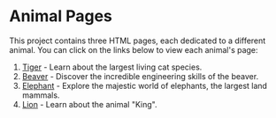 # Animal Pages

This project contains three HTML pages, each dedicated to a different animal. You can click on the links below to view each animal's page:

1. [Tiger](tiger.html) - Learn about the largest living cat species.
2. [Beaver](beaver.html) - Discover the incredible engineering skills of the beaver.
3. [Elephant](elephant.html) - Explore the majestic world of elephants, the largest land mammals.
4. [Lion](lion.html) - Learn about the animal "King".